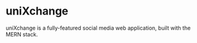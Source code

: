 # uniXchange

uniXchange is a fully-featured social media web application, built with the MERN stack.
